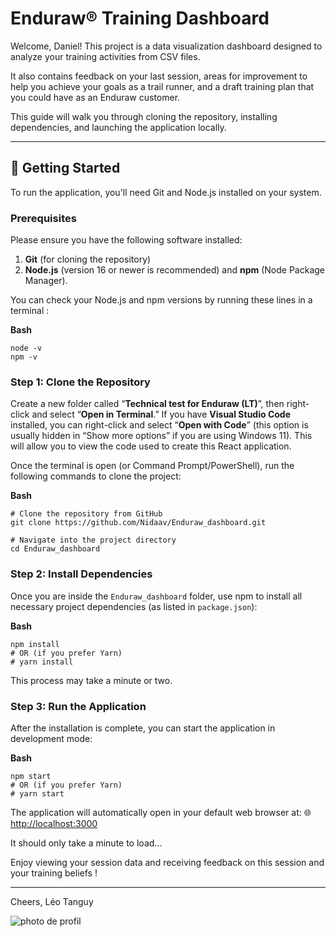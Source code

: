 # Enduraw® Training Dashboard

Welcome, Daniel! This project is a data visualization dashboard designed to analyze your training activities from CSV files.

It also contains feedback on your last session, areas for improvement to help you achieve your goals as a trail runner, and a draft training plan that you could have as an Enduraw customer.

This guide will walk you through cloning the repository, installing dependencies, and launching the application locally.

---

## 🚀 Getting Started

To run the application, you'll need Git and Node.js installed on your system.

### Prerequisites

Please ensure you have the following software installed:

1. **Git** (for cloning the repository)
2. **Node.js** (version 16 or newer is recommended) and **npm** (Node Package Manager).

You can check your Node.js and npm versions by running these lines in a terminal :

**Bash**

```
node -v
npm -v
```

### Step 1: Clone the Repository

Create a new folder called “**Technical test for Enduraw (LT)**”, then right-click and select “**Open in Terminal**.”
If you have **Visual Studio Code** installed, you can right-click and select “**Open with Code**” (this option is usually hidden in “Show more options” if you are using Windows 11).
This will allow you to view the code used to create this React application.

Once the terminal is open (or Command Prompt/PowerShell), run the following commands to clone the project:

**Bash**

```
# Clone the repository from GitHub
git clone https://github.com/Nidaav/Enduraw_dashboard.git

# Navigate into the project directory
cd Enduraw_dashboard
```

### Step 2: Install Dependencies

Once you are inside the `Enduraw_dashboard` folder, use npm to install all necessary project dependencies (as listed in `package.json`):

**Bash**

```
npm install
# OR (if you prefer Yarn)
# yarn install
```

This process may take a minute or two.

### Step 3: Run the Application

After the installation is complete, you can start the application in development mode:

**Bash**

```
npm start
# OR (if you prefer Yarn)
# yarn start
```

The application will automatically open in your default web browser at:
🌐 [http://localhost:3000](https://www.google.com/search?q=http://localhost:3000)

It should only take a minute to load...

Enjoy viewing your session data and receiving feedback on this session and your training beliefs !

---

Cheers,
Léo Tanguy

![photo de profil](https://lh3.googleusercontent.com/a/ACg8ocK2A-k2U9tbEjVRsLShcy1XghODYQAEQTWixHsuIl7qnr6_33M=s64-c-mo)
